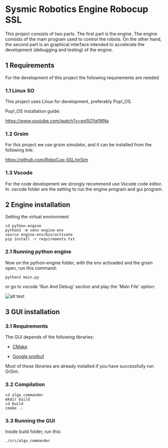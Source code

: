 # Sysmic Robotics Engine Robocup SSL

This project consists of two parts. The first part is the engine. The engine consists of the main program used to control the robots. On the other hand, the second part is an graphical interface intended to accelerate the development (debugging and testing) of the engine.

## 1 Requirements

For the development of this project the following requirements are needed 

### 1.1 Linux SO

This project uses Linux for development, preferably Pop!_OS.

Pop!_OS installation guide:

https://www.youtube.com/watch?v=eol5O1qfWNs

### 1.2 Grsim

For this project we use grsim simulator, and it can be installed from the following link:

https://github.com/RoboCup-SSL/grSim

### 1.3 Vscode

For the code development we strongly recommend use Vscode code editor. In .vscode folder are the setting to run the engine program and gui program.

## 2 Engine installation

Setting the virtual environment
```
cd python-engine
python3 -m venv engine-env
source engine-env/bin/activate
pip install -r requirements.txt
```

### 2.1 Running python engine

Now on the python-engine folder, with the env activaded and the grsim open, run this command:

```python3 main.py```

or go to vscode 'Run And Debug' section and play the 'Main File' option:

![alt text](docs/imgs/runanddebug.png "Title")


## 3 GUI installation

### 3.1 Requirements

The GUI depends of the following libraries:

- [CMake](https://cmake.org/)

- [Google protbuf](https://github.com/protocolbuffers/protobuf)

Most of these libraries are already installed if you have successfully run GrSim. 

### 3.2 Compilation

```
cd algo_commander
mkdir build
cd build
cmake ..
```

### 3.3 Running the GUI

Inside build folder, run this:

```
./src/algo_commander
```








